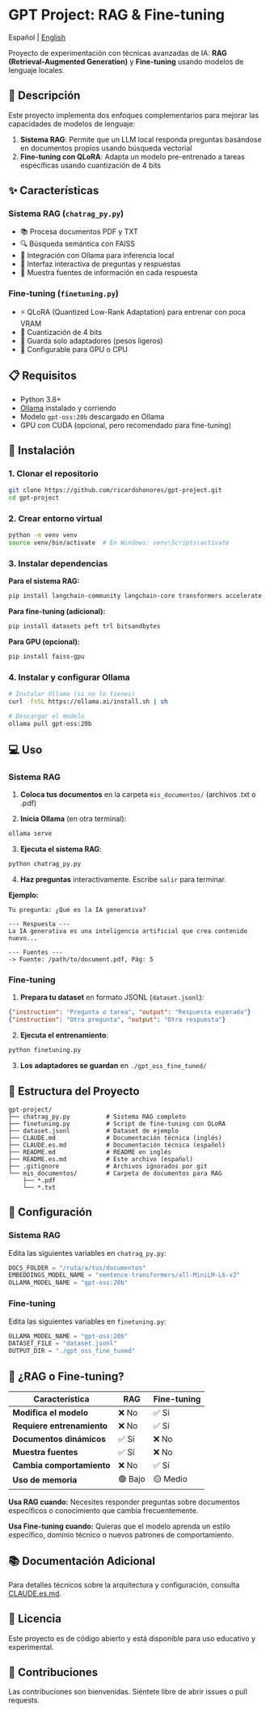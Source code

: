 # GPT Project: RAG & Fine-tuning

Español | [English](README.md)

Proyecto de experimentación con técnicas avanzadas de IA: **RAG (Retrieval-Augmented Generation)** y **Fine-tuning** usando modelos de lenguaje locales.

## 🎯 Descripción

Este proyecto implementa dos enfoques complementarios para mejorar las capacidades de modelos de lenguaje:

1. **Sistema RAG**: Permite que un LLM local responda preguntas basándose en documentos propios usando búsqueda vectorial
2. **Fine-tuning con QLoRA**: Adapta un modelo pre-entrenado a tareas específicas usando cuantización de 4 bits

## ✨ Características

### Sistema RAG (`chatrag_py.py`)
- 📚 Procesa documentos PDF y TXT
- 🔍 Búsqueda semántica con FAISS
- 🤖 Integración con Ollama para inferencia local
- 💬 Interfaz interactiva de preguntas y respuestas
- 📝 Muestra fuentes de información en cada respuesta

### Fine-tuning (`finetuning.py`)
- ⚡ QLoRA (Quantized Low-Rank Adaptation) para entrenar con poca VRAM
- 🎯 Cuantización de 4 bits
- 💾 Guarda solo adaptadores (pesos ligeros)
- 🔧 Configurable para GPU o CPU

## 📋 Requisitos

- Python 3.8+
- [Ollama](https://ollama.ai/) instalado y corriendo
- Modelo `gpt-oss:20b` descargado en Ollama
- GPU con CUDA (opcional, pero recomendado para fine-tuning)

## 🚀 Instalación

### 1. Clonar el repositorio
```bash
git clone https://github.com/ricardohonores/gpt-project.git
cd gpt-project
```

### 2. Crear entorno virtual
```bash
python -m venv venv
source venv/bin/activate  # En Windows: venv\Scripts\activate
```

### 3. Instalar dependencias

**Para el sistema RAG:**
```bash
pip install langchain-community langchain-core transformers accelerate sentence-transformers faiss-cpu pypdf
```

**Para fine-tuning (adicional):**
```bash
pip install datasets peft trl bitsandbytes
```

**Para GPU (opcional):**
```bash
pip install faiss-gpu
```

### 4. Instalar y configurar Ollama
```bash
# Instalar Ollama (si no lo tienes)
curl -fsSL https://ollama.ai/install.sh | sh

# Descargar el modelo
ollama pull gpt-oss:20b
```

## 💻 Uso

### Sistema RAG

1. **Coloca tus documentos** en la carpeta `mis_documentos/` (archivos .txt o .pdf)

2. **Inicia Ollama** (en otra terminal):
```bash
ollama serve
```

3. **Ejecuta el sistema RAG**:
```bash
python chatrag_py.py
```

4. **Haz preguntas** interactivamente. Escribe `salir` para terminar.

**Ejemplo:**
```
Tu pregunta: ¿Qué es la IA generativa?

--- Respuesta ---
La IA generativa es una inteligencia artificial que crea contenido nuevo...

--- Fuentes ---
-> Fuente: /path/to/document.pdf, Pág: 5
```

### Fine-tuning

1. **Prepara tu dataset** en formato JSONL (`dataset.jsonl`):
```json
{"instruction": "Pregunta o tarea", "output": "Respuesta esperada"}
{"instruction": "Otra pregunta", "output": "Otra respuesta"}
```

2. **Ejecuta el entrenamiento**:
```bash
python finetuning.py
```

3. **Los adaptadores se guardan** en `./gpt_oss_fine_tuned/`

## 📁 Estructura del Proyecto

```
gpt-project/
├── chatrag_py.py          # Sistema RAG completo
├── finetuning.py          # Script de fine-tuning con QLoRA
├── dataset.jsonl          # Dataset de ejemplo
├── CLAUDE.md              # Documentación técnica (inglés)
├── CLAUDE.es.md           # Documentación técnica (español)
├── README.md              # README en inglés
├── README.es.md           # Este archivo (español)
├── .gitignore             # Archivos ignorados por git
└── mis_documentos/        # Carpeta de documentos para RAG
    ├── *.pdf
    └── *.txt
```

## 🔧 Configuración

### Sistema RAG
Edita las siguientes variables en `chatrag_py.py`:
```python
DOCS_FOLDER = "/ruta/a/tus/documentos"
EMBEDDINGS_MODEL_NAME = "sentence-transformers/all-MiniLM-L6-v2"
OLLAMA_MODEL_NAME = "gpt-oss:20b"
```

### Fine-tuning
Edita las siguientes variables en `finetuning.py`:
```python
OLLAMA_MODEL_NAME = "gpt-oss:20b"
DATASET_FILE = "dataset.jsonl"
OUTPUT_DIR = "./gpt_oss_fine_tuned"
```

## 🤔 ¿RAG o Fine-tuning?

| Característica | RAG | Fine-tuning |
|----------------|-----|-------------|
| **Modifica el modelo** | ❌ No | ✅ Sí |
| **Requiere entrenamiento** | ❌ No | ✅ Sí |
| **Documentos dinámicos** | ✅ Sí | ❌ No |
| **Muestra fuentes** | ✅ Sí | ❌ No |
| **Cambia comportamiento** | ❌ No | ✅ Sí |
| **Uso de memoria** | 🟢 Bajo | 🟡 Medio |

**Usa RAG cuando:** Necesites responder preguntas sobre documentos específicos o conocimiento que cambia frecuentemente.

**Usa Fine-tuning cuando:** Quieras que el modelo aprenda un estilo específico, dominio técnico o nuevos patrones de comportamiento.

## 📚 Documentación Adicional

Para detalles técnicos sobre la arquitectura y configuración, consulta [CLAUDE.es.md](CLAUDE.es.md).

## 📄 Licencia

Este proyecto es de código abierto y está disponible para uso educativo y experimental.

## 🤝 Contribuciones

Las contribuciones son bienvenidas. Siéntete libre de abrir issues o pull requests.
